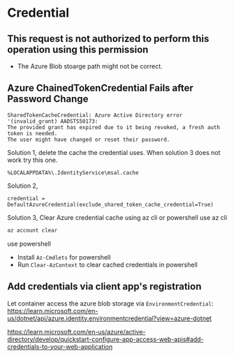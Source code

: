 # Credential

## This request is not authorized to perform this operation using this permission
- The Azure Blob stoarge path might not be correct.

## Azure ChainedTokenCredential Fails after Password Change
```
SharedTokenCacheCredential: Azure Active Directory error '(invalid_grant) AADSTS50173: 
The provided grant has expired due to it being revoked, a fresh auth token is needed. 
The user might have changed or reset their password.
```

Solution 1, delete the cache the credential uses. 
When solution 3 does not work try this one.
```
%LOCALAPPDATA%\.IdentityService\msal.cache
```

Solution 2, 
```
credential = DefaultAzureCredential(exclude_shared_token_cache_credential=True)
```

Solution 3, Clear Azure credential cache using az cli or powershell
use az cli
```sh
az account clear
```
use powershell
- Install `Az-Cmdlets` for powershell
- Run `Clear-AzContext` to clear cached credentials in powershell

## Add credentials via client app's registration
Let container access the azure blob storage via `EnvironmentCredential`:
https://learn.microsoft.com/en-us/dotnet/api/azure.identity.environmentcredential?view=azure-dotnet

https://learn.microsoft.com/en-us/azure/active-directory/develop/quickstart-configure-app-access-web-apis#add-credentials-to-your-web-application
